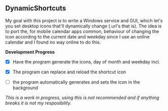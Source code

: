 
## DynamicShortcuts
My goal with this project is to write a Windows service and GUI, which let's you set desktop icons that'll dynamically change (.url's that is). The idea is to port the, for mobile calendar apps common, behaviour of changing the icon according to the current date and weekday since I use an online calendar and I found no way online to do this.

**Development Progress**

 - [x] Have the program generate the icons, day of month and weekday incl.
 - [x] The program can replace and reload the shortcut icon
 - [ ] the program automatically generates and sets the icon in the background


*This is a work in progress, using this is not recommended and if anything breaks it is not my resposibility.*
